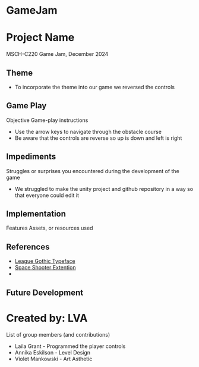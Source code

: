 # GameJam
# Project Name
MSCH-C220 Game Jam, December 2024

## Theme
* To incorporate the theme into our game we reversed the controls

## Game Play
Objective
Game-play instructions
* Use the arrow keys to navigate through the obstacle course
*  Be aware that the controls are reverse so up is down and left is right

## Impediments
Struggles or surprises you encountered during the development of the game
* We struggled to make the unity project and github repository in a way so that everyone could edit it

## Implementation
Features
Assets, or resources used

## References
* [League Gothic Typeface](https://www.theleagueofmoveabletype.com/league-gothic?style=condensed)
* [Space Shooter Extention](https://kenney.nl/assets/space-shooter-extension)
* 
## Future Development

# Created by: LVA
List of group members (and contributions)
* Laila Grant - Programmed the player controls
* Annika Eskilson - Level Design 
* Violet Mankowski - Art Asthetic 
